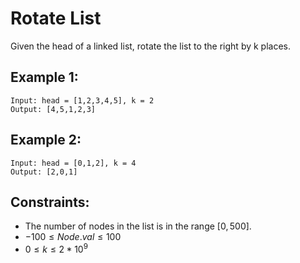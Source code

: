 # Rotate List

Given the head of a linked list, rotate the list to the right by k places.

 

## Example 1:

    Input: head = [1,2,3,4,5], k = 2
    Output: [4,5,1,2,3]

## Example 2:

    Input: head = [0,1,2], k = 4
    Output: [2,0,1]

 

## Constraints:

* The number of nodes in the list is in the range $[0, 500]$.
* $-100 \le Node.val \le 100$
* $0 \le k \le 2 * 10^9$

